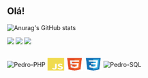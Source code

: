 ## Olá!
![Anurag's GitHub stats](https://github-readme-stats.vercel.app/api?username=PedroMauricioPacheco&show_icons=true&theme=dark)

<div> 
  <a href="https://instagram.com/pedro.pachecoo" target="_blank"><img src="https://img.shields.io/badge/-Instagram-%23E4405F?style=for-the-badge&logo=instagram&logoColor=white" target="_blank"></a>
  <a href = "mailto:mpnpedro01@gmail.com"><img src="https://img.shields.io/badge/-Gmail-%23333?style=for-the-badge&logo=gmail&logoColor=white" target="_blank"></a>
  <a href="https://www.linkedin.com/in/pedro-mauricio-pacheco/" target="_blank"><img src="https://img.shields.io/badge/-LinkedIn-%230077B5?style=for-the-badge&logo=linkedin&logoColor=white" target="_blank"></a> 
  
</div>

## 

<div>
    <img align="center" alt="Pedro-PHP" height="30" width="40" src="https://img.shields.io/badge/PHP-777BB4?style=for-the-badge&logo=php&logoColor=white">
    <img align="center" alt="Pedro-Js" height="30" width="40" src="https://raw.githubusercontent.com/devicons/devicon/master/icons/javascript/javascript-plain.svg">
    <img align="center" alt="Pedro-HTML" height="30" width="40" src="https://raw.githubusercontent.com/devicons/devicon/master/icons/html5/html5-original.svg">
    <img align="center" alt="Pedro-CSS" height="30" width="40" src="https://raw.githubusercontent.com/devicons/devicon/master/icons/css3/css3-original.svg">
    <img align="center" alt="Pedro-SQL" height="30" width="40" src="https://img.shields.io/badge/MySQL-00000F?style=for-the-badge&logo=mysql&logoColor=white">
</div>


